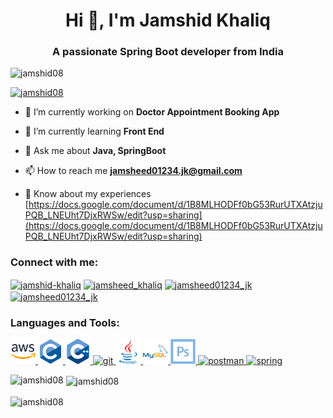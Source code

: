 <h1 align="center">Hi 👋, I'm Jamshid Khaliq</h1>
<h3 align="center">A passionate Spring Boot developer from India</h3>

<p align="left"> <img src="https://komarev.com/ghpvc/?username=jamshid08&label=Profile%20views&color=0e75b6&style=flat" alt="jamshid08" /> </p>

<p align="left"> <a href="https://github.com/ryo-ma/github-profile-trophy"><img src="https://github-profile-trophy.vercel.app/?username=jamshid08" alt="jamshid08" /></a> </p>

- 🔭 I’m currently working on **Doctor Appointment Booking App**

- 🌱 I’m currently learning **Front End**

- 💬 Ask me about **Java, SpringBoot**

- 📫 How to reach me **jamsheed01234.jk@gmail.com**

- 📄 Know about my experiences [https://docs.google.com/document/d/1B8MLHODFf0bG53RurUTXAtzjuPQB_LNEUht7DjxRWSw/edit?usp=sharing](https://docs.google.com/document/d/1B8MLHODFf0bG53RurUTXAtzjuPQB_LNEUht7DjxRWSw/edit?usp=sharing)

<h3 align="left">Connect with me:</h3>
<p align="left">
<a href="https://linkedin.com/in/jamshid-khaliq" target="blank"><img align="center" src="https://raw.githubusercontent.com/rahuldkjain/github-profile-readme-generator/master/src/images/icons/Social/linked-in-alt.svg" alt="jamshid-khaliq" height="30" width="40" /></a>
<a href="https://instagram.com/jamsheed_khaliq" target="blank"><img align="center" src="https://raw.githubusercontent.com/rahuldkjain/github-profile-readme-generator/master/src/images/icons/Social/instagram.svg" alt="jamsheed_khaliq" height="30" width="40" /></a>
<a href="https://www.hackerrank.com/jamsheed01234_jk" target="blank"><img align="center" src="https://raw.githubusercontent.com/rahuldkjain/github-profile-readme-generator/master/src/images/icons/Social/hackerrank.svg" alt="jamsheed01234_jk" height="30" width="40" /></a>
<a href="https://www.leetcode.com/jamsheed01234_jk" target="blank"><img align="center" src="https://raw.githubusercontent.com/rahuldkjain/github-profile-readme-generator/master/src/images/icons/Social/leet-code.svg" alt="jamsheed01234_jk" height="30" width="40" /></a>
</p>

<h3 align="left">Languages and Tools:</h3>
<p align="left"> <a href="https://aws.amazon.com" target="_blank" rel="noreferrer"> <img src="https://raw.githubusercontent.com/devicons/devicon/master/icons/amazonwebservices/amazonwebservices-original-wordmark.svg" alt="aws" width="40" height="40"/> </a> <a href="https://www.cprogramming.com/" target="_blank" rel="noreferrer"> <img src="https://raw.githubusercontent.com/devicons/devicon/master/icons/c/c-original.svg" alt="c" width="40" height="40"/> </a> <a href="https://www.w3schools.com/cpp/" target="_blank" rel="noreferrer"> <img src="https://raw.githubusercontent.com/devicons/devicon/master/icons/cplusplus/cplusplus-original.svg" alt="cplusplus" width="40" height="40"/> </a> <a href="https://git-scm.com/" target="_blank" rel="noreferrer"> <img src="https://www.vectorlogo.zone/logos/git-scm/git-scm-icon.svg" alt="git" width="40" height="40"/> </a> <a href="https://www.java.com" target="_blank" rel="noreferrer"> <img src="https://raw.githubusercontent.com/devicons/devicon/master/icons/java/java-original.svg" alt="java" width="40" height="40"/> </a> <a href="https://www.mysql.com/" target="_blank" rel="noreferrer"> <img src="https://raw.githubusercontent.com/devicons/devicon/master/icons/mysql/mysql-original-wordmark.svg" alt="mysql" width="40" height="40"/> </a> <a href="https://www.photoshop.com/en" target="_blank" rel="noreferrer"> <img src="https://raw.githubusercontent.com/devicons/devicon/master/icons/photoshop/photoshop-line.svg" alt="photoshop" width="40" height="40"/> </a> <a href="https://postman.com" target="_blank" rel="noreferrer"> <img src="https://www.vectorlogo.zone/logos/getpostman/getpostman-icon.svg" alt="postman" width="40" height="40"/> </a> <a href="https://spring.io/" target="_blank" rel="noreferrer"> <img src="https://www.vectorlogo.zone/logos/springio/springio-icon.svg" alt="spring" width="40" height="40"/> </a> </p>

<p><img align="left" src="https://github-readme-stats.vercel.app/api/top-langs?username=jamshid08&show_icons=true&locale=en&layout=compact" alt="jamshid08" /></p>

<p>&nbsp;<img align="center" src="https://github-readme-stats.vercel.app/api?username=jamshid08&show_icons=true&locale=en" alt="jamshid08" /></p>

<p><img align="center" src="https://github-readme-streak-stats.herokuapp.com/?user=jamshid08&" alt="jamshid08" /></p>

